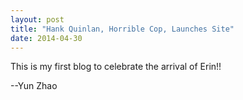 ```yaml
---
layout: post
title: "Hank Quinlan, Horrible Cop, Launches Site"
date: 2014-04-30
---
```


This is my first blog to celebrate the arrival of Erin!!

--Yun Zhao
